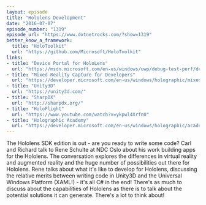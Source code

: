 ```yaml
---
layout: episode
title: "Hololens Development"
date: "2016-07-07"
episode_number: "1319"
episode_url: "https://www.dotnetrocks.com/?show=1319"
better_know_a_framework:
  title: "HoloToolkit"
  url: "https://github.com/Microsoft/HoloToolkit"
links:
- title: "Device Portal for HoloLens"
  url: "https://msdn.microsoft.com/en-us/windows/uwp/debug-test-perf/device-portal-hololens"
- title: "Mixed Reality Capture for Developers"
  url: "https://developer.microsoft.com/en-us/windows/holographic/mixed_reality_capture_for_developers"
- title: "Unity3D"
  url: "https://unity3d.com/"
- title: "SharpDX"
  url: "http://sharpdx.org/"
- title: "HoloFlight"
  url: "https://www.youtube.com/watch?v=ykpwl4XrfnU"
- title: "Holographic Academy"
  url: "https://developer.microsoft.com/en-us/windows/holographic/academy"
---
```


The Hololens SDK edition is out - are you ready to write some code? Carl and Richard talk to Rene Schulte at NDC Oslo about his work building apps for the Hololens. The conversation explores the differences in virtual reality and augmented reality and the huge number of possibilities out there for Hololens. Rene talks about what it's like to develop for Hololens, discussing the relative merits between writing code in Unity3D and the Universal Windows Platform (XAML!) - it's all C# in the end! There's as much to discuss about the capabilities of Hololens as there is to talk about the potential solutions it can generate. There's a lot to think about!
